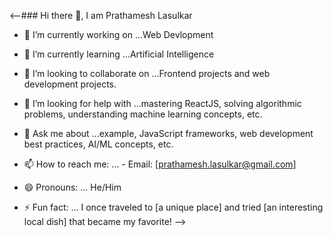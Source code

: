 <--### Hi there 👋, I am Prathamesh Lasulkar  


- 🔭 I’m currently working on ...Web Devlopment
  
- 🌱 I’m currently learning ...Artificial Intelligence
  
- 👯 I’m looking to collaborate on ...Frontend projects and web development projects.
  
- 🤔 I’m looking for help with ...mastering ReactJS, solving algorithmic problems, understanding machine learning concepts, etc.
  
- 💬 Ask me about ...example, JavaScript frameworks, web development best practices, AI/ML concepts, etc.
  
- 📫 How to reach me:  ...  - Email: [prathamesh.lasulkar@gmail.com]
  
- 😄 Pronouns: ... He/Him
  
- ⚡ Fun fact: ... I once traveled to [a unique place] and tried [an interesting local dish] that became my favorite!
  -->


  

